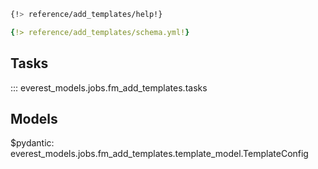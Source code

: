 ```bash
{!> reference/add_templates/help!}
```
```yaml
{!> reference/add_templates/schema.yml!}
```
## Tasks

::: everest_models.jobs.fm_add_templates.tasks

## Models

$pydantic: everest_models.jobs.fm_add_templates.template_model.TemplateConfig
